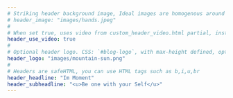 ```yaml
---
# Striking header background image, Ideal images are homogenous around the centre and contrasting to the text. Non-ideal images can use `title_guard`
# header_image: "images/hands.jpeg"
#
# When set true, uses video from custom_header_video.html partial, instead of header_image
header_use_video: true
#
# Optional header logo. CSS: `#blog-logo`, with max-height defined, optimize to prevent scaling
header_logo: "images/mountain-sun.png"
#
# Headers are safeHTML, you can use HTML tags such as b,i,u,br
header_headline: "Im Moment"
header_subheadline: "<u>Be one with your Self</u>"
---
```

